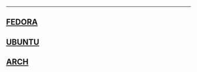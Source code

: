 --------------------------------------------------------------------
[FEDORA](fedora.md)
--------------------------------------------------------------------
[UBUNTU](ubuntu.md)
--------------------------------------------------------------------
[ARCH](arch.md)
--------------------------------------------------------------------


